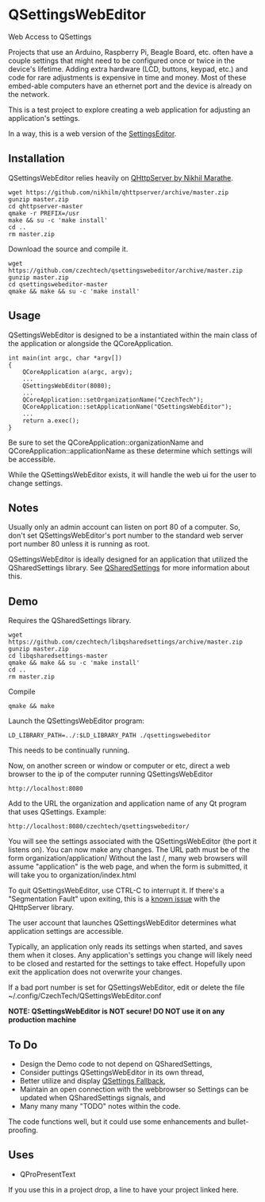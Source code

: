 QSettingsWebEditor
==================

Web Access to QSettings

Projects that use an Arduino, Raspberry Pi, Beagle Board, etc. often have a couple settings that might need to be configured once or twice in the device's lifetime. Adding extra hardware (LCD, buttons, keypad, etc.) and code for rare adjustments is expensive in time and money. Most of these embed-able computers have an ethernet port and the device is already on the network.

This is a test project to explore creating a web application for adjusting an application's settings.

In a way, this is a web version of the [SettingsEditor](http://qt-project.org/doc/qt-4.8/tools-settingseditor.html).

Installation
------------

QSettingsWebEditor relies heavily on [QHttpServer by Nikhil Marathe](https://github.com/nikhilm/qhttpserver/).

    wget https://github.com/nikhilm/qhttpserver/archive/master.zip
    gunzip master.zip
    cd qhttpserver-master
    qmake -r PREFIX=/usr
    make && su -c 'make install'
    cd ..
    rm master.zip

Download the source and compile it.

    wget https://github.com/czechtech/qsettingswebeditor/archive/master.zip
    gunzip master.zip
    cd qsettingswebeditor-master
    qmake && make && su -c 'make install'

Usage
-----

QSettingsWebEditor is designed to be a instantiated within the main class of the application or alongside the QCoreApplication.

	int main(int argc, char *argv[])
	{
		QCoreApplication a(argc, argv);
		...
		QSettingsWebEditor(8080);
		...
		QCoreApplication::setOrganizationName("CzechTech");
		QCoreApplication::setApplicationName("QSettingsWebEditor");
		...
		return a.exec();
	}

Be sure to set the QCoreApplication::organizationName and QCoreApplication::applicationName as these determine which settings will be accessible.

While the QSettingsWebEditor exists, it will handle the web ui for the user to change settings.

Notes
-----

Usually only an admin account can listen on port 80 of a computer.  So, don't set QSettingsWebEditor's port number to the standard web server port number 80 unless it is running as root.

QSettingsWebEditor is ideally designed for an application that utilized the QSharedSettings library.  See [QSharedSettings](https://github.com/czechtech/libqsharedsettings/) for more information about this.

Demo
----

Requires the QSharedSettings library.

    wget https://github.com/czechtech/libqsharedsettings/archive/master.zip
    gunzip master.zip
    cd libqsharedsettings-master
    qmake && make && su -c 'make install'
    cd ..
    rm master.zip

Compile

	qmake && make

Launch the QSettingsWebEditor program:

    LD_LIBRARY_PATH=../:$LD_LIBRARY_PATH ./qsettingswebeditor

This needs to be continually running.

Now, on another screen or window or computer or etc, direct a web browser to the ip of the computer running QSettingsWebEditor

    http://localhost:8080

Add to the URL the organization and application name of any Qt program that uses QSettings. Example:

    http://localhost:8080/czechtech/qsettingswebeditor/

You will see the settings associated with the QSettingsWebEditor (the port it listens on).  You can now make any changes. The URL path must be of the form organization/application/  Without the last /, many web browsers will assume "application" is the web page, and when the form is submitted, it will take you to organization/index.html

To quit QSettingsWebEditor, use CTRL-C to interrupt it.  If there's a "Segmentation Fault" upon exiting, this is a [known issue](https://github.com/nikhilm/qhttpserver/issues) with the QHttpServer library.

The user account that launches QSettingsWebEditor determines what application settings are accessible.

Typically, an application only reads its settings when started, and saves them when it closes. Any application's settings you change will likely need to be closed and restarted for the settings to take effect.  Hopefully upon exit the application does not overwrite your changes.

If a bad port number is set for QSettingsWebEditor, edit or delete the file ~/.config/CzechTech/QSettingsWebEditor.conf

**NOTE: QSettingsWebEditor is NOT secure! DO NOT use it on any production machine**

To Do
-----

- Design the Demo code to not depend on QSharedSettings,
- Consider puttings QSettingsWebEditor in its own thread,
- Better utilize and display [QSettings Fallback](http://qt-project.org/doc/qt-4.8/qsettings.html#fallback-mechanism),
- Maintain an open connection with the webbrowser so Settings can be updated when QSharedSettings signals, and
- Many many many "TODO" notes within the code.

The code functions well, but it could use some enhancements and bullet-proofing.

Uses
----

- QProPresentText

If you use this in a project drop, a line to have your project linked here.
